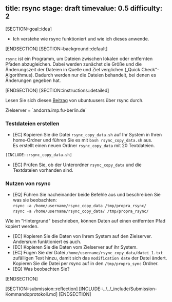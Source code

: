 title: rsync
stage: draft
timevalue: 0.5
difficulty: 2
---
[SECTION::goal::idea]

- Ich verstehe wie rsync funktioniert und wie ich dieses anwende.

[ENDSECTION]
[SECTION::background::default]

`rsync` ist ein Programm, um Dateien zwischen lokalen oder entfernten 
Pfaden abzugleichen. Dabei werden zunächst die Größe und die Änderungszeit 
der Dateien in Quelle und Ziel verglichen („Quick Check“-Algorithmus). 
Dadurch werden nur die Dateien behandelt, bei denen es Änderungen gegeben hat.

[ENDSECTION]
[SECTION::instructions::detailed]

Lesen Sie sich diesen [Beitrag](https://wiki.ubuntuusers.de/rsync/) von ubuntuusers über rsync durch.

<replacement id='targetserver'>
Zielserver = `andorra.imp.fu-berlin.de`
</replacement>

### Testdateien erstellen

- [EC] Kopieren Sie die Datei `rsync_copy_data.sh` auf Ihr System in Ihren home-Ordner und führen Sie es mit `bash rsync_copy_data.sh` aus.  
Es erstellt einen neuen Ordner `rsync_copy_data` mit 20 Textdateien.

```bash
[INCLUDE::rsync_copy_data.sh]
```

- [EC] Prüfen Sie, ob der Unterordner `rsync_copy_data` und die Textdateien vorhanden sind.

### Nutzen von rsync

- [EQ] Führen Sie nacheinander beide Befehle aus und beschreiben Sie was sie beobachten:  
    `rsync -a /home/username/rsync_copy_data /tmp/propra_rsync/`  
    `rsync -a /home/username/rsync_copy_data/ /tmp/propra_rsync/`  

Wie im "Hintergrund" beschrieben, können Daten auf einen entfernten Pfad kopiert werden.  
- [EC] Kopieren Sie die Daten von Ihrem System auf den Zielserver.  
Andersrum funktioniert es auch.
- [EC] Kopieren Sie die Daten vom Zielserver auf ihr System.
- [EC] Fügen Sie der Datei `/home/username/rsync_copy_data/datei_1.txt` zufälligen Text hinzu, damit sich das `modification date` der Datei ändert.  
    Kopieren Sie die Datei per rsync auf in den `/tmp/propra_sync` Ordner. 
- [EQ] Was beobachten Sie?


[ENDSECTION]

[SECTION::submission::reflection]
[INCLUDE::../../_include/Submission-Kommandoprotokoll.md]
[ENDSECTION]

